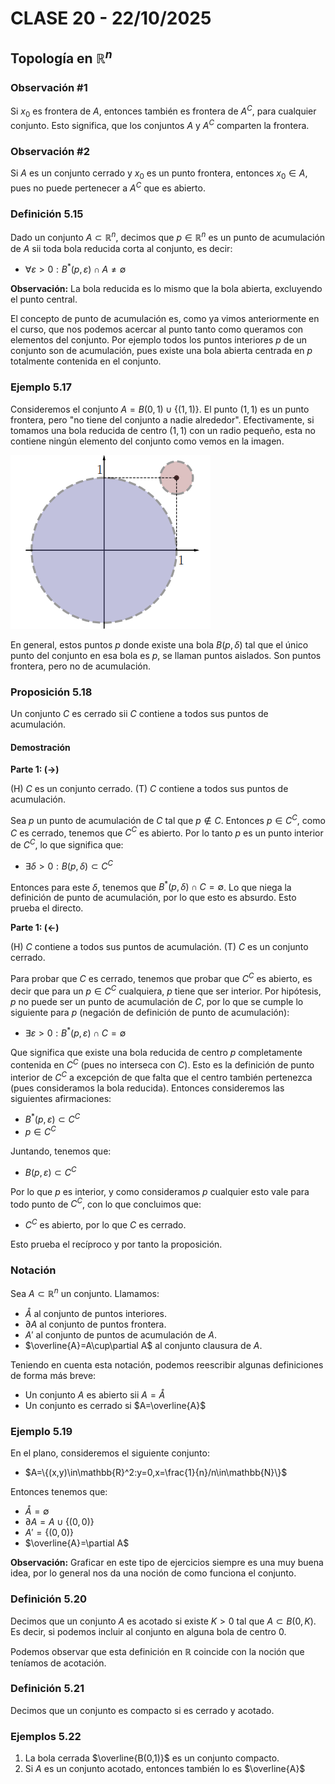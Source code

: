 # CLASE 20 - 22/10/2025

## Topología en $\mathbb{R}^n$

### Observación #1

Si $x_0$ es frontera de $A$, entonces también es frontera de $A^C$, para cualquier conjunto.
Esto significa, que los conjuntos $A$ y $A^C$ comparten la frontera.

### Observación #2

Si $A$ es un conjunto cerrado y $x_0$ es un punto frontera, entonces $x_0\in A$, pues no puede pertenecer a $A^C$ que es abierto.

### Definición 5.15

Dado un conjunto $A\subset\mathbb{R}^n$, decimos que $p\in\mathbb{R}^n$ es un punto de acumulación de $A$ sii toda bola reducida corta al conjunto, es decir:

- $\forall\varepsilon>0: B^*(p,\varepsilon)\cap A\neq\emptyset$

**Observación:** La bola reducida es lo mismo que la bola abierta, excluyendo el punto central.

El concepto de punto de acumulación es, como ya vimos anteriormente en el curso, que nos podemos acercar al punto tanto como queramos con elementos del conjunto.
Por ejemplo todos los puntos interiores $p$ de un conjunto son de acumulación, pues existe una bola abierta centrada en $p$ totalmente contenida en el conjunto.

### Ejemplo 5.17

Consideremos el conjunto $A=B(0,1)\cup\{(1,1)\}$.
El punto $(1,1)$ es un punto frontera, pero "no tiene del conjunto a nadie alrededor". Efectivamente, si tomamos una bola reducida de centro $(1,1)$ con un radio pequeño, esta no contiene ningún elemento del conjunto como vemos en la imagen.

![Figura 1](../img/clase20fig1.png)

En general, estos puntos $p$ donde existe una bola $B(p,\delta)$ tal que el único punto del conjunto en esa bola es $p$, se llaman puntos aislados. Son puntos frontera, pero no de acumulación.

### Proposición 5.18

Un conjunto $C$ es cerrado sii $C$ contiene a todos sus puntos de acumulación.

#### Demostración

**Parte 1: $(\rightarrow)$**

(H) $C$ es un conjunto cerrado.
(T) $C$ contiene a todos sus puntos de acumulación.

Sea $p$ un punto de acumulación de $C$ tal que $p\notin C$. Entonces $p\in C^C$, como $C$ es cerrado, tenemos que $C^C$ es abierto.
Por lo tanto $p$ es un punto interior de $C^C$, lo que significa que:

- $\exists\delta>0:B(p,\delta)\subset C^C$

Entonces para este $\delta$, tenemos que $B^*(p,\delta)\cap C=\emptyset$. Lo que niega la definición de punto de acumulación, por lo que esto es absurdo.
Esto prueba el directo.

**Parte 1: $(\leftarrow)$**

(H) $C$ contiene a todos sus puntos de acumulación.
(T) $C$ es un conjunto cerrado.

Para probar que $C$ es cerrado, tenemos que probar que $C^C$ es abierto, es decir que para un $p\in C^C$ cualquiera, $p$ tiene que ser interior.
Por hipótesis, $p$ no puede ser un punto de acumulación de $C$, por lo que se cumple lo siguiente para $p$ (negación de definición de punto de acumulación):

- $\exists\varepsilon>0: B^*(p,\varepsilon)\cap C=\emptyset$

Que significa que existe una bola reducida de centro $p$ completamente contenida en $C^C$ (pues no interseca con $C$). Esto es la definición de punto interior de $C^C$ a excepción de que falta que el centro también pertenezca (pues consideramos la bola reducida).
Entonces consideremos las siguientes afirmaciones:

- $B^*(p,\varepsilon)\subset C^C$
- $p\in C^C$

Juntando, tenemos que:

- $B(p,\varepsilon)\subset C^C$

Por lo que $p$ es interior, y como consideramos $p$ cualquier esto vale para todo punto de $C^C$, con lo que concluimos que:

- $C^C$ es abierto, por lo que $C$ es cerrado.

Esto prueba el recíproco y por tanto la proposición.

### Notación

Sea $A\subset \mathbb{R}^n$ un conjunto. Llamamos:

- $\mathring{A}$ al conjunto de puntos interiores.
- $\partial A$ al conjunto de puntos frontera.
- $A'$ al conjunto de puntos de acumulación de $A$.
- $\overline{A}=A\cup\partial A$ al conjunto clausura de $A$.

Teniendo en cuenta esta notación, podemos reescribir algunas definiciones de forma más breve:

- Un conjunto $A$ es abierto sii $A=\mathring{A}$
- Un conjunto es cerrado si $A=\overline{A}$

### Ejemplo 5.19

En el plano, consideremos el siguiente conjunto:

- $A=\{(x,y)\in\mathbb{R}^2:y=0,x=\frac{1}{n}/n\in\mathbb{N}\}$

Entonces tenemos que:

- $\mathring{A}=\emptyset$
- $\partial A= A\cup \{(0,0)\}$
- $A'=\{(0,0)\}$
- $\overline{A}=\partial A$

**Observación:** Graficar en este tipo de ejercicios siempre es una muy buena idea, por lo general nos da una noción de como funciona el conjunto.

### Definición 5.20

Decimos que un conjunto $A$ es acotado si existe $K>0$ tal que $A\subset B(0,K)$. Es decir, si podemos incluir al conjunto en alguna bola de centro 0.

Podemos observar que esta definición en $\mathbb{R}$ coincide con la noción que teníamos de acotación.

### Definición 5.21

Decimos que un conjunto es compacto si es cerrado y acotado.

### Ejemplos 5.22

1. La bola cerrada $\overline{B(0,1)}$ es un conjunto compacto.
2. Si $A$ es un conjunto acotado, entonces también lo es $\overline{A}$